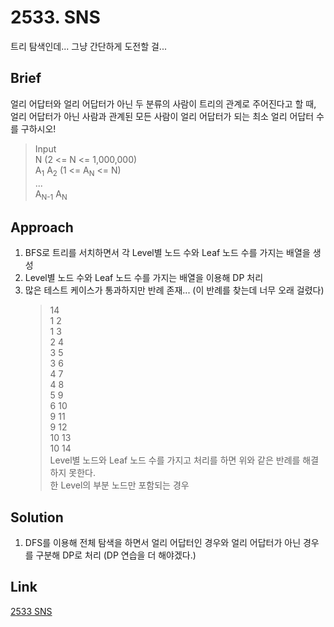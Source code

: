# 2533. SNS  
트리 탐색인데... 그냥 간단하게 도전할 걸...  

## Brief  
얼리 어답터와 얼리 어답터가 아닌 두 분류의 사람이 트리의 관계로 주어진다고 할 때, 얼리 어답터가 아닌 사람과 관계된 모든 사람이 얼리 어답터가 되는 최소 얼리 어답터 수를 구하시오!  

> Input  
> N (2 <= N <= 1,000,000)  
> A<sub>1</sub> A<sub>2</sub> (1 <= A<sub>N</sub> <= N)  
> ...  
> A<sub>N-1</sub> A<sub>N</sub>  

## Approach  
1. BFS로 트리를 서치하면서 각 Level별 노드 수와 Leaf 노드 수를 가지는 배열을 생성  
2. Level별 노드 수와 Leaf 노드 수를 가지는 배열을 이용해 DP 처리  
3. 많은 테스트 케이스가 통과하지만 반례 존재... (이 반례를 찾는데 너무 오래 걸렸다)  
	> 14  
	> 1 2  
	> 1 3  
	> 2 4  
	> 3 5  
	> 3 6  
	> 4 7  
	> 4 8  
	> 5 9  
	> 6 10  
	> 9 11  
	> 9 12  
	> 10 13  
	> 10 14  
	> Level별 노드와 Leaf 노드 수를 가지고 처리를 하면 위와 같은 반례를 해결하지 못한다.  
	> 한 Level의 부분 노드만 포함되는 경우  

## Solution  
1. DFS를 이용해 전체 탐색을 하면서 얼리 어답터인 경우와 얼리 어답터가 아닌 경우를 구분해 DP로 처리 (DP 연습을 더 해야겠다.)  

## Link  
[2533 SNS](https://www.acmicpc.net/problem/2533)  
